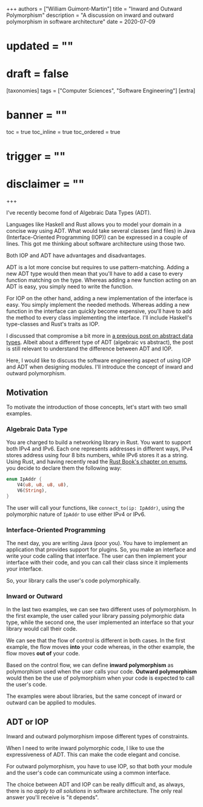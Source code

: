 +++
authors = ["William Guimont-Martin"]
title = "Inward and Outward Polymorphism"
description = "A discussion on inward and outward polymorphism in software architecture"
date = 2020-07-09
# updated = ""
# draft = false
[taxonomies]
tags = ["Computer Sciences", "Software Engineering"]
[extra]
# banner = ""
toc = true
toc_inline = true
toc_ordered = true
# trigger = ""
# disclaimer = ""
+++

I've recently become fond of Algebraic Data Types (ADT).

Languages like Haskell and Rust allows you to model your domain in a concise way using ADT. What would take several classes (and files) in Java (Interface-Oriented Programming (IOP)) can be expressed in a couple of lines. This got me thinking about software architecture using those two.

Both IOP and ADT have advantages and disadvantages. 

ADT is a lot more concise but requires to use pattern-matching. Adding a new ADT type would then mean that you'll have to add a case to every function matching on the type. Whereas adding a new function acting on an ADT is easy, you simply need to write the function.

For IOP on the other hand, adding a new implementation of the interface is easy. You simply implement the needed methods. Whereas adding a new function in the interface can quickly become expensive, you'll have to add the method to every class implementing the interface. I'll include Haskell's type-classes and Rust's traits as IOP.

I discussed that compromise a bit more in [a previous post on abstract data types](@/blog/2019-01-27-abstract-data-type/index.md). Albeit about a different type of ADT (algebraic vs abstract), the post is still relevant to understand the difference between ADT and IOP.

Here, I would like to discuss the software engineering aspect of using IOP and ADT when designing modules. I'll introduce the concept of inward and outward polymorphism.

## Motivation
To motivate the introduction of those concepts, let's start with two small examples.

### Algebraic Data Type

You are charged to build a networking library in Rust. You want to support both IPv4 and IPv6. Each one represents addresses in different ways, IPv4 stores address using four 8 bits numbers, while IPv6 stores it as a string. Using Rust, and having recently read the <a class="external" href="https://doc.rust-lang.org/book/ch06-01-defining-an-enum.html" target="_blank">Rust Book's chapter on enums</a>, you decide to declare them the following way:

```rust
enum IpAddr {
    V4(u8, u8, u8, u8),
    V6(String),
}
```

The user will call your functions, like `connect_to(ip: IpAddr)`, using the polymorphic nature of `IpAddr` to use either IPv4 or IPv6.

### Interface-Oriented Programming
The next day, you are writing Java (poor you). You have to implement an application that provides support for plugins. So, you make an interface and write your code calling that interface. The user can then implement your interface with their code, and you can call their class since it implements your interface.

So, your library calls the user's code polymorphically.

### Inward or Outward
In the last two examples, we can see two different uses of polymorphism. In the first example, the user called your library passing polymorphic data type, while the second one, the user implemented an interface so that your library would call their code.

We can see that the flow of control is different in both cases. In the first example, the flow moves **into** your code whereas, in the other example, the flow moves **out of** your code.

Based on the control flow, we can define **inward polymorphism** as polymorphism used when the user calls your code. **Outward polymorphism** would then be the use of polymorphism when your code is expected to call the user's code.

The examples were about libraries, but the same concept of inward or outward can be applied to modules.

## ADT or IOP
Inward and outward polymorphism impose different types of constraints. 

When I need to write inward polymorphic code, I like to use the expressiveness of ADT. This can make the code elegant and concise.

For outward polymorphism, you have to use IOP, so that both your module and the user's code can communicate using a common interface.

The choice between ADT and IOP can be really difficult and, as always, there is no *apply to all solutions* in software architecture. The only real answer you'll receive is "it depends".
